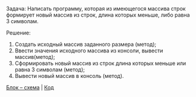 Задача: Написать программу, которая из имеющегося массива строк формирует новый массив из строк, длина которых меньше, либо равна 3 символам.   

Решение:
1. Создать исходный массив заданного размера (метод);
2. Ввести значения исходного массива из консоли, вывести массив(метод);  
3. Сформировать новый массив из строк длина которых меньше или равна 3 символам (метод);  
4. Вывести новый массив в консоль (метод).  

[Блок – схема](alg.drawio.png) | [Код](Program.cs)